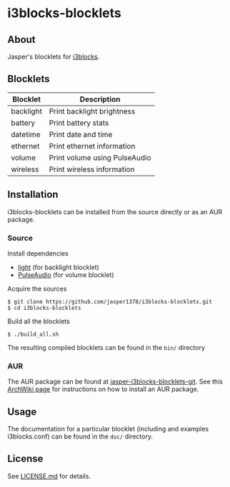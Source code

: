 # i3blocks-blocklets

## About
Jasper's blocklets for [i3blocks](https://github.com/vivien/i3blocks).

## Blocklets
Blocklet | Description
---|---
backlight | Print backlight brightness
battery | Print battery stats
datetime | Print date and time
ethernet | Print ethernet information
volume | Print volume using PulseAudio
wireless | Print wireless information

## Installation
i3blocks-blocklets can be installed from the source directly or as an AUR package.

### Source
Install dependencies
- [light](https://github.com/haikarainen/light) (for backlight blocklet)
- [PulseAudio](https://www.freedesktop.org/wiki/Software/PulseAudio/) (for volume blocklet)

Acquire the sources
```
$ git clone https://github.com/jasper1378/i3blocks-blocklets.git
$ cd i3blocks-blocklets
```
Build all the blocklets
```
$ ./build_all.sh
```
The resulting compiled blocklets can be found in the `bin/` directory

### AUR
The AUR package can be found at [jasper-i3blocks-blocklets-git](https://aur.archlinux.org/packages/jasper-i3blocks-blocklets-git). See this [ArchWiki page](https://wiki.archlinux.org/title/Arch_User_Repository) for instructions on how to install an AUR package.

## Usage
The documentation for a particular blocklet (including and examples i3blocks.conf) can be found in the `doc/` directory.

## License
See [LICENSE.md](LICENSE.md) for details.
